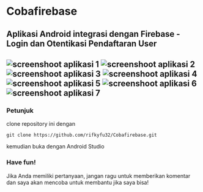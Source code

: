 # Cobafirebase
<h2>Aplikasi Android integrasi dengan Firebase - Login dan Otentikasi Pendaftaran User<h2/>
<img src="https://scontent-hkg3-1.xx.fbcdn.net/t31.0-8/13497882_10205684740431709_4266894563340663595_o.jpg" alt="screenshoot aplikasi 1">
<img src="https://scontent-hkg3-1.xx.fbcdn.net/t31.0-8/13502752_10205684727391383_8592878415214597308_o.jpg" alt="screenshoot aplikasi 2">
<img src="https://scontent-hkg3-1.xx.fbcdn.net/t31.0-8/13482937_10205684740031699_5599150466816847249_o.jpg" alt="screenshoot aplikasi 3">
<img src="https://scontent-hkg3-1.xx.fbcdn.net/t31.0-8/13497718_10205684740151702_5990348439755516713_o.jpg" alt="screenshoot aplikasi 4">
<img src="https://scontent-hkg3-1.xx.fbcdn.net/t31.0-8/13528630_10205684739831694_3190441810594891610_o.jpg" alt="screenshoot aplikasi 5">
<img src="https://scontent-hkg3-1.xx.fbcdn.net/t31.0-8/13483196_10205684739671690_270288618731785461_o.jpg" alt="screenshoot aplikasi 6">
<img src="https://scontent-hkg3-1.xx.fbcdn.net/t31.0-8/13528352_10205684739231679_8652245853767555876_o.jpg" alt="screenshoot aplikasi 7">
<h3>Petunjuk</h3>

clone repository ini dengan  

    git clone https://github.com/rifkyfu32/Cobafirebase.git

kemudian buka dengan Android Studio

<h3>Have fun!</h3>

Jika Anda memiliki pertanyaan, jangan ragu untuk memberikan komentar dan saya akan mencoba untuk membantu jika saya bisa!
